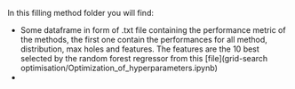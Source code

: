 In this filling method folder you will find:
* Some dataframe in form of .txt file containing the performance metric of the methods, the first one contain the performances for all method, distribution, max holes  and features. The features are the 10 best selected by the random forest regressor from this [file](grid-search optimisation/Optimization_of_hyperparameters.ipynb)
* 
